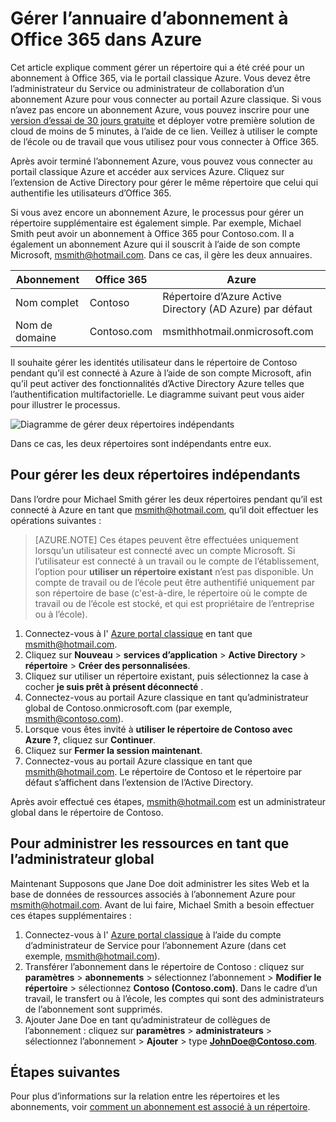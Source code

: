 <properties
   pageTitle="Gérer l’annuaire d’abonnement à Office 365 dans Azure | Microsoft Azure"
   description="Gestion d’un annuaire d’abonnement Office 365 à l’aide d’Azure Active Directory et le portail classique Azure"
   services="active-directory"
   documentationCenter=""
   authors="curtand"
   manager="femila"
   editor=""/>

<tags
   ms.service="active-directory"
   ms.devlang="na"
   ms.topic="get-started-article"
   ms.tgt_pltfrm="na"
   ms.workload="identity"
   ms.date="08/23/2016"
   ms.author="curtand"/>

# <a name="manage-the-directory-for-your-office-365-subscription-in-azure"></a>Gérer l’annuaire d’abonnement à Office 365 dans Azure

Cet article explique comment gérer un répertoire qui a été créé pour un abonnement à Office 365, via le portail classique Azure. Vous devez être l’administrateur du Service ou administrateur de collaboration d’un abonnement Azure pour vous connecter au portail Azure classique. Si vous n’avez pas encore un abonnement Azure, vous pouvez inscrire pour une [version d’essai de 30 jours gratuite](https://azure.microsoft.com/trial/get-started-active-directory/) et déployer votre première solution de cloud de moins de 5 minutes, à l’aide de ce lien. Veillez à utiliser le compte de l’école ou de travail que vous utilisez pour vous connecter à Office 365.

Après avoir terminé l’abonnement Azure, vous pouvez vous connecter au portail classique Azure et accéder aux services Azure. Cliquez sur l’extension de Active Directory pour gérer le même répertoire que celui qui authentifie les utilisateurs d’Office 365.

Si vous avez encore un abonnement Azure, le processus pour gérer un répertoire supplémentaire est également simple. Par exemple, Michael Smith peut avoir un abonnement à Office 365 pour Contoso.com. Il a également un abonnement Azure qui il souscrit à l’aide de son compte Microsoft, msmith@hotmail.com. Dans ce cas, il gère les deux annuaires.

  Abonnement |  Office 365  |  Azure
  -------------- | ------------- | -------------------------------
  Nom complet |  Contoso  |     Répertoire d’Azure Active Directory (AD Azure) par défaut
  Nom de domaine  |  Contoso.com  | msmithhotmail.onmicrosoft.com

Il souhaite gérer les identités utilisateur dans le répertoire de Contoso pendant qu’il est connecté à Azure à l’aide de son compte Microsoft, afin qu’il peut activer des fonctionnalités d’Active Directory Azure telles que l’authentification multifactorielle. Le diagramme suivant peut vous aider pour illustrer le processus.

![Diagramme de gérer deux répertoires indépendants](./media/active-directory-manage-o365-subscription/AAD_O365_03.png)

Dans ce cas, les deux répertoires sont indépendants entre eux.

## <a name="to-manage-two-independent-directories"></a>Pour gérer les deux répertoires indépendants
Dans l’ordre pour Michael Smith gérer les deux répertoires pendant qu’il est connecté à Azure en tant que msmith@hotmail.com, qu’il doit effectuer les opérations suivantes :

> [AZURE.NOTE]
> Ces étapes peuvent être effectuées uniquement lorsqu’un utilisateur est connecté avec un compte Microsoft. Si l’utilisateur est connecté à un travail ou le compte de l’établissement, l’option pour **utiliser un répertoire existant** n’est pas disponible. Un compte de travail ou de l’école peut être authentifié uniquement par son répertoire de base (c'est-à-dire, le répertoire où le compte de travail ou de l’école est stocké, et qui est propriétaire de l’entreprise ou à l’école).

1.  Connectez-vous à l' [Azure portal classique](https://manage.windowsazure.com) en tant que msmith@hotmail.com.
2.  Cliquez sur **Nouveau** > **services d’application** > **Active Directory** > **répertoire** > **Créer des personnalisées**.
3.  Cliquez sur utiliser un répertoire existant, puis sélectionnez la case à cocher **je suis prêt à présent déconnecté** .
4.  Connectez-vous au portail Azure classique en tant qu’administrateur global de Contoso.onmicrosoft.com (par exemple, msmith@contoso.com).
5.  Lorsque vous êtes invité à **utiliser le répertoire de Contoso avec Azure ?**, cliquez sur **Continuer**.
6.  Cliquez sur **Fermer la session maintenant**.
7.  Connectez-vous au portail Azure classique en tant que msmith@hotmail.com. Le répertoire de Contoso et le répertoire par défaut s’affichent dans l’extension de l’Active Directory.

Après avoir effectué ces étapes, msmith@hotmail.com est un administrateur global dans le répertoire de Contoso.

## <a name="to-administer-resources-as-the-global-admin"></a>Pour administrer les ressources en tant que l’administrateur global
Maintenant Supposons que Jane Doe doit administrer les sites Web et la base de données de ressources associés à l’abonnement Azure pour msmith@hotmail.com. Avant de lui faire, Michael Smith a besoin effectuer ces étapes supplémentaires :

1.  Connectez-vous à l' [Azure portal classique](https://manage.windowsazure.com) à l’aide du compte d’administrateur de Service pour l’abonnement Azure (dans cet exemple, msmith@hotmail.com).
2.  Transférer l’abonnement dans le répertoire de Contoso : cliquez sur **paramètres** > **abonnements** > sélectionnez l’abonnement > **Modifier le répertoire** > sélectionnez **Contoso (Contoso.com)**. Dans le cadre d’un travail, le transfert ou à l’école, les comptes qui sont des administrateurs de l’abonnement sont supprimés.
3.  Ajouter Jane Doe en tant qu’administrateur de collègues de l’abonnement : cliquez sur **paramètres** > **administrateurs** > sélectionnez l’abonnement > **Ajouter** > type **JohnDoe@Contoso.com**.

## <a name="next-steps"></a>Étapes suivantes
Pour plus d’informations sur la relation entre les répertoires et les abonnements, voir [comment un abonnement est associé à un répertoire](active-directory-how-subscriptions-associated-directory.md).
